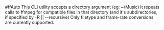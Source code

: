 #ffAuto
This CLI utility accepts a directory argument (eg: ~/Music) It repeats calls to ffmpeg for compatible files in that directory (and it's subdirectories, if specified by -R || --recursive) Only filetype and frame-rate conversions are currently supported.

